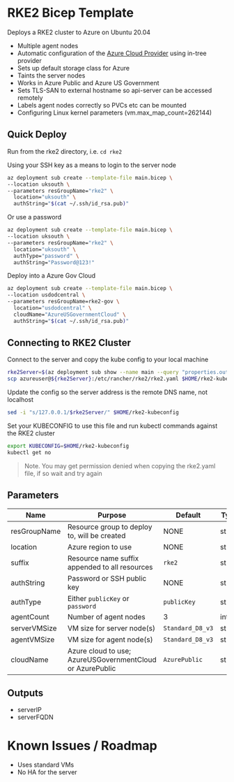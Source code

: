 # RKE2 Bicep Template

Deploys a RKE2 cluster to Azure on Ubuntu 20.04

- Multiple agent nodes
- Automatic configuration of the [Azure Cloud Provider](https://kubernetes-sigs.github.io/cloud-provider-azure/) using in-tree provider
- Sets up default storage class for Azure
- Taints the server nodes
- Works in Azure Public and Azure US Government 
- Sets TLS-SAN to external hostname so api-server can be accessed remotely
- Labels agent nodes correctly so PVCs etc can be mounted
- Configuring Linux kernel parameters (vm.max_map_count=262144)

## Quick Deploy

Run from the rke2 directory, i.e. `cd rke2`

Using your SSH key as a means to login to the server node

```bash
az deployment sub create --template-file main.bicep \
--location uksouth \
--parameters resGroupName="rke2" \
  location="uksouth" \
  authString="$(cat ~/.ssh/id_rsa.pub)"
```

Or use a password

```bash
az deployment sub create --template-file main.bicep \
--location uksouth \
--parameters resGroupName="rke2" \
  location="uksouth" \
  authType="password" \
  authString="Password@123!"
```

Deploy into a Azure Gov Cloud

```bash
az deployment sub create --template-file main.bicep \
--location usdodcentral \
--parameters resGroupName=rke2-gov \
  location="usdodcentral" \
  cloudName="AzureUSGovernmentCloud" \
  authString="$(cat ~/.ssh/id_rsa.pub)"
```

## Connecting to RKE2 Cluster

Connect to the server and copy the kube config to your local machine

```bash
rke2Server=$(az deployment sub show --name main --query "properties.outputs.serverFQDN.value" -o tsv)
scp azureuser@${rke2Server}:/etc/rancher/rke2/rke2.yaml $HOME/rke2-kubeconfig
```

Update the config so the server address is the remote DNS name, not localhost

```bash
sed -i "s/127.0.0.1/$rke2Server/" $HOME/rke2-kubeconfig
```

Set your KUBECONFIG to use this file and run kubectl commands against the RKE2 cluster

```bash
export KUBECONFIG=$HOME/rke2-kubeconfig
kubectl get no
```

> Note. You may get permission denied when copying the rke2.yaml file, if so wait and try again

## Parameters

| Name         | Purpose                                                  | Default          | Type   |
| ------------ | -------------------------------------------------------- | ---------------- | ------ |
| resGroupName | Resource group to deploy to, will be created             | NONE             | string |
| location     | Azure region to use                                      | NONE             | string |
| suffix       | Resource name suffix appended to all resources           | `rke2`           | string |
| authString   | Password or SSH public key                               | NONE             | string |
| authType     | Either `publicKey` or `password`                         | `publicKey`      | string |
| agentCount   | Number of agent nodes                                    | 3                | int    |
| serverVMSize | VM size for server node(s)                               | `Standard_D8_v3` | string |
| agentVMSize  | VM size for agent node(s)                                | `Standard_D8_v3` | string |
| cloudName    | Azure cloud to use; AzureUSGovernmentCloud or AzurePublic | `AzurePublic`    | string |

## Outputs

- serverIP
- serverFQDN

# Known Issues / Roadmap

- Uses standard VMs
- No HA for the server
